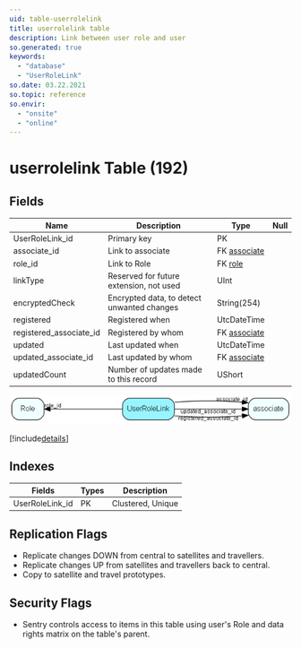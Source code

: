 ```yaml
---
uid: table-userrolelink
title: userrolelink table
description: Link between user role and user
so.generated: true
keywords:
  - "database"
  - "UserRoleLink"
so.date: 03.22.2021
so.topic: reference
so.envir:
  - "onsite"
  - "online"
---
```


# userrolelink Table (192)

## Fields

| Name | Description | Type | Null |
|------|-------------|------|:----:|
|UserRoleLink\_id|Primary key|PK| |
|associate\_id|Link to associate|FK [associate](associate.md)| |
|role\_id|Link to Role|FK [role](role.md)| |
|linkType|Reserved for future extension, not used|UInt| |
|encryptedCheck|Encrypted data, to detect unwanted changes|String(254)| |
|registered|Registered when|UtcDateTime| |
|registered\_associate\_id|Registered by whom|FK [associate](associate.md)| |
|updated|Last updated when|UtcDateTime| |
|updated\_associate\_id|Last updated by whom|FK [associate](associate.md)| |
|updatedCount|Number of updates made to this record|UShort| |


![UserRoleLink table relationship diagram](./media/UserRoleLink.png)

[!include[details](./includes/UserRoleLink.md)]

## Indexes

| Fields | Types | Description |
|--------|-------|-------------|
|UserRoleLink\_id |PK |Clustered, Unique |

## Replication Flags

* Replicate changes DOWN from central to satellites and travellers.
* Replicate changes UP from satellites and travellers back to central.
* Copy to satellite and travel prototypes.

## Security Flags

* Sentry controls access to items in this table using user's Role and data rights matrix on the table's parent.

